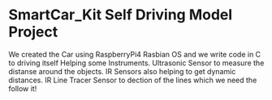 # SmartCar_Kit Self Driving Model Project
We created the Car using RaspberryPi4 Rasbian OS and we write code in C to driving itself Helping some Instruments.
Ultrasonic Sensor to measure the distanse around the objects.
IR Sensors also helping to get dynamic distances.
IR Line Tracer Sensor to dection of the lines which we need the follow it!
